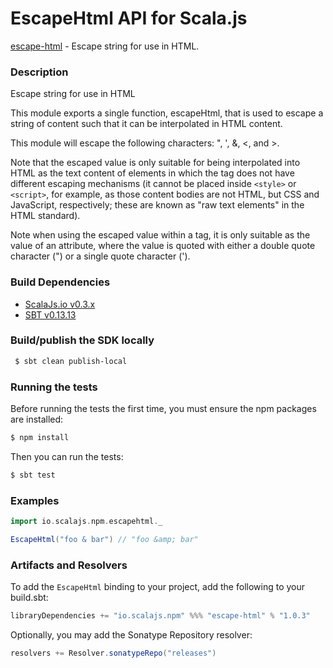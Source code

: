 EscapeHtml API for Scala.js
================================
[escape-html](https://www.npmjs.com/package/escape-html) - Escape string for use in HTML.

### Description

Escape string for use in HTML

This module exports a single function, escapeHtml, that is used to escape a string of content such that it can be 
interpolated in HTML content.

This module will escape the following characters: ", ', &, <, and >.

Note that the escaped value is only suitable for being interpolated into HTML as the text content of elements in 
which the tag does not have different escaping mechanisms (it cannot be placed inside `<style>` or `<script>`, 
for example, as those content bodies are not HTML, but CSS and JavaScript, respectively; these are known as 
"raw text elements" in the HTML standard).

Note when using the escaped value within a tag, it is only suitable as the value of an attribute, where the 
value is quoted with either a double quote character (") or a single quote character (').

### Build Dependencies

* [ScalaJs.io v0.3.x](https://github.com/scalajs-io/scalajs.io)
* [SBT v0.13.13](http://www.scala-sbt.org/download.html)

### Build/publish the SDK locally

```bash
 $ sbt clean publish-local
```

### Running the tests

Before running the tests the first time, you must ensure the npm packages are installed:

```bash
$ npm install
```

Then you can run the tests:

```bash
$ sbt test
```

### Examples

```scala
import io.scalajs.npm.escapehtml._

EscapeHtml("foo & bar") // "foo &amp; bar"
```

### Artifacts and Resolvers

To add the `EscapeHtml` binding to your project, add the following to your build.sbt:  

```sbt
libraryDependencies += "io.scalajs.npm" %%% "escape-html" % "1.0.3"
```

Optionally, you may add the Sonatype Repository resolver:

```sbt   
resolvers += Resolver.sonatypeRepo("releases") 
```